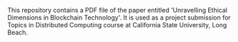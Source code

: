 This repository contains a PDF file of the paper entitled 'Unravelling Ethical Dimensions in Blockchain Technology'. It is used as a project submission for Topics in Distributed Computing course at California State University, Long Beach. 

